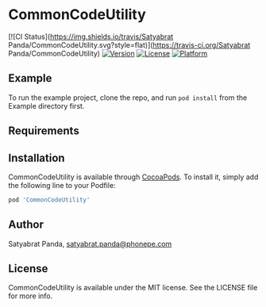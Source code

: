# CommonCodeUtility

[![CI Status](https://img.shields.io/travis/Satyabrat Panda/CommonCodeUtility.svg?style=flat)](https://travis-ci.org/Satyabrat Panda/CommonCodeUtility)
[![Version](https://img.shields.io/cocoapods/v/CommonCodeUtility.svg?style=flat)](https://cocoapods.org/pods/CommonCodeUtility)
[![License](https://img.shields.io/cocoapods/l/CommonCodeUtility.svg?style=flat)](https://cocoapods.org/pods/CommonCodeUtility)
[![Platform](https://img.shields.io/cocoapods/p/CommonCodeUtility.svg?style=flat)](https://cocoapods.org/pods/CommonCodeUtility)

## Example

To run the example project, clone the repo, and run `pod install` from the Example directory first.

## Requirements

## Installation

CommonCodeUtility is available through [CocoaPods](https://cocoapods.org). To install
it, simply add the following line to your Podfile:

```ruby
pod 'CommonCodeUtility'
```

## Author

Satyabrat Panda, satyabrat.panda@phonepe.com

## License

CommonCodeUtility is available under the MIT license. See the LICENSE file for more info.
